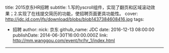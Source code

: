 title: 2015京东HR招聘
subtitle: 1.写的yscroll组件，实现了翻页和区域滚动效果；2.实现了在线提交简历的功能，使招聘页面更具功能性。
cover: http://jdc.jd.com/jfs/download/blobs/blob1437384608416.jpg
tags:
  - 招聘
author:
  nick: 京东
  github_name: JDC
date: 2016-12-13 08:00:00
publishDate: 2014-06-30T16:00:00.000Z
link: http://mm.wanggou.com/event/hr/hr_1/index.html
---